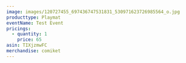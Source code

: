 ```yaml
---
image: images/120727455_697436747531831_530971623726985564_o.jpg
producttype: Playmat
eventName: Test Event
pricings:
  - quantity: 1
    price: 65
asin: TIXjzmwFC
merchandise: comiket
---
```

